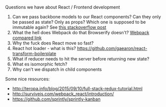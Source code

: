 Questions we have about React / Frontend development

1. Can we pass backbone models to our React components? Can they only be passed as state? Only as props? Which one is supposed to be immutable again? See [this stackoverflow post](http://stackoverflow.com/questions/21709905/can-i-avoid-forceupdate-when-using-react-with-backbone)
2. What the hell does Webpack do that Browserify doesn\'t? [Webpack compared link](http://survivejs.com/webpack_react/webpack_compared/)
3. Why the fuck does React move so fast?
4. React hot loader - what is this? https://github.com/gaearon/react-transform-boilerplate
5. What if reducer needs to hit the server before returning new state?
6. What es isomorphic fetch?
7. Why can't we dispatch in child components

Some nice resources:
* http://teropa.info/blog/2015/09/10/full-stack-redux-tutorial.html
* http://survivejs.com/webpack_react/introduction/
* https://github.com/sprintly/sprintly-kanban
